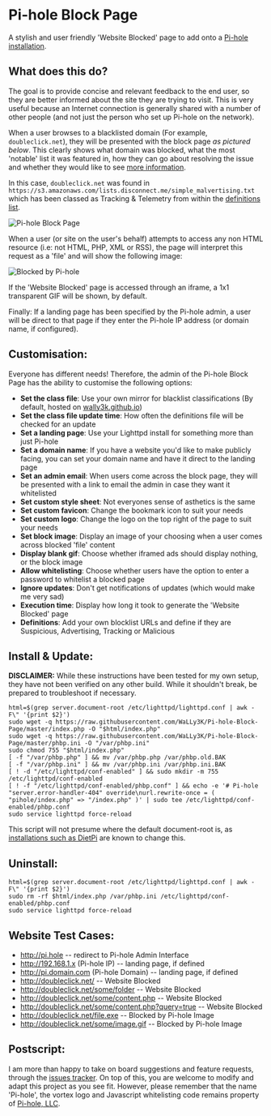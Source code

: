 # Pi-hole Block Page
A stylish and user friendly 'Website Blocked' page to add onto a [Pi-hole installation](https://pi-hole.net).

## What does this do?
The goal is to provide concise and relevant feedback to the end user, so they are better informed about the site they are trying to visit. This is very useful because an Internet connection is generally shared with a number of other people (and not just the person who set up Pi-hole on the network).

When a user browses to a blacklisted domain (For example, `doubleclick.net`), they will be presented with the block page *as pictured below*. This clearly shows what domain was blocked, what the most 'notable' list it was featured in, how they can go about resolving the issue and whether they would like to see [more information](http://i.imgur.com/KIn6Yxp.png).

In this case, `doubleclick.net` was found in `https://s3.amazonaws.com/lists.disconnect.me/simple_malvertising.txt` which has been classed as Tracking & Telemetry from within the [definitions list](https://github.com/WaLLy3K/wally3k.github.io/blob/master/classification.ini).

![Pi-hole Block Page](http://i.imgur.com/t30mis4.png)

When a user (or site on the user's behalf) attempts to access any non HTML resource (i.e: not HTML, PHP, XML or RSS), the page will interpret this request as a 'file' and will show the following image:

![Blocked by Pi-hole](https://wally3k.github.io/style/blocked.svg)

If the 'Website Blocked' page is accessed through an iframe, a 1x1 transparent GIF will be shown, by default.

Finally: If a landing page has been specified by the Pi-hole admin, a user will be direct to that page if they enter the Pi-hole IP address (or domain name, if configured).

## Customisation:
Everyone has different needs! Therefore, the admin of the Pi-hole Block Page has the ability to customise the following options:

* **Set the class file**: Use your own mirror for blacklist classifications (By default, hosted on [wally3k.github.io](https://github.com/WaLLy3K/wally3k.github.io/blob/master/classification.ini))
* **Set the class file update time**: How often the definitions file will be checked for an update
* **Set a landing page**: Use your Lighttpd install for something more than just Pi-hole
* **Set a domain name**: If you have a website you'd like to make publicly facing, you can set your domain name and have it direct to the landing page
* **Set an admin email**: When users come across the block page, they will be presented with a link to email the admin in case they want it whitelisted
* **Set custom style sheet**: Not everyones sense of asthetics is the same
* **Set custom favicon**: Change the bookmark icon to suit your needs
* **Set custom logo**: Change the logo on the top right of the page to suit your needs
* **Set block image**: Display an image of your choosing when a user comes across blocked 'file' content
* **Display blank gif**: Choose whether iframed ads should display nothing, or the block image
* **Allow whitelisting**: Choose whether users have the option to enter a password to whitelist a blocked page
* **Ignore updates**: Don't get notifications of updates (which would make me very sad)
* **Execution time**: Display how long it took to generate the 'Website Blocked' page
* **Definitions**: Add your own blocklist URLs and define if they are Suspicious, Advertising, Tracking or Malicious

## Install & Update:
**DISCLAIMER:** While these instructions have been tested for my own setup, they have not been verified on any other build. While it shouldn't break, be prepared to troubleshoot if necessary.


````
html=$(grep server.document-root /etc/lighttpd/lighttpd.conf | awk -F\" '{print $2}')
sudo wget -q https://raw.githubusercontent.com/WaLLy3K/Pi-hole-Block-Page/master/index.php -O "$html/index.php"
sudo wget -q https://raw.githubusercontent.com/WaLLy3K/Pi-hole-Block-Page/master/phbp.ini -O "/var/phbp.ini"
sudo chmod 755 "$html/index.php"
[ -f "/var/phbp.php" ] && mv /var/phbp.php /var/phbp.old.BAK
[ -f "/var/phbp.ini" ] && mv /var/phbp.ini /var/phbp.ini.BAK
[ ! -d "/etc/lighttpd/conf-enabled" ] && sudo mkdir -m 755 /etc/lighttpd/conf-enabled
[ ! -f "/etc/lighttpd/conf-enabled/phbp.conf" ] && echo -e '# Pi-hole "server.error-handler-404" override\nurl.rewrite-once = ( "pihole/index.php" => "/index.php" )' | sudo tee /etc/lighttpd/conf-enabled/phbp.conf
sudo service lighttpd force-reload
````

This script will not presume where the default document-root is, as [installations such as DietPi](https://github.com/Fourdee/DietPi/blob/master/dietpi/dietpi-software#L3552) are known to change this.

## Uninstall:

````
html=$(grep server.document-root /etc/lighttpd/lighttpd.conf | awk -F\" '{print $2}')
sudo rm -rf $html/index.php /var/phbp.ini /etc/lighttpd/conf-enabled/phbp.conf
sudo service lighttpd force-reload
````

## Website Test Cases:

* http://pi.hole -- redirect to Pi-hole Admin Interface
* http://192.168.1.x (Pi-hole IP) -- landing page, if defined
* http://pi.domain.com (Pi-hole Domain) -- landing page, if defined
* http://doubleclick.net/ -- Website Blocked
* http://doubleclick.net/some/folder -- Website Blocked
* http://doubleclick.net/some/content.php -- Website Blocked
* http://doubleclick.net/some/content.php?query=true -- Website Blocked
* http://doubleclick.net/file.exe -- Blocked by Pi-hole Image
* http://doubleclick.net/some/image.gif -- Blocked by Pi-hole Image
 
 
## Postscript:

I am more than happy to take on board suggestions and feature requests, through the [issues tracker](https://github.com/WaLLy3K/Pi-hole-Block-Page/issues). On top of this, you are welcome to modify and adapt this project as you see fit. However, please remember that the name 'Pi-hole', the vortex logo and Javascript whitelisting code remains property of [Pi-hole, LLC](https://pi-hole.net/).
